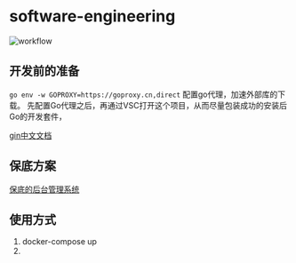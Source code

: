 # software-engineering

![workflow](https://github.com/evpeople/software-engineering/actions/workflows/go.yml/badge.svg)

## 开发前的准备

`go env -w GOPROXY=https://goproxy.cn,direct`
配置go代理，加速外部库的下载。
先配置Go代理之后，再通过VSC打开这个项目，从而尽量包装成功的安装后Go的开发套件，

[gin中文文档](https://gin-gonic.com/zh-cn/docs/examples/)

## 保底方案
[保底的后台管理系统](https://learnku.com/docs/gin-gonic/1.7/go-gin-document/11352)

## 使用方式
1. docker-compose up
2. 